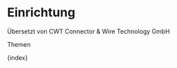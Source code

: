 # Einrichtung

<span class="text-muted contributed-by">Übersetzt von CWT Connector & Wire Technology GmbH</span> 

Themen

{index}
